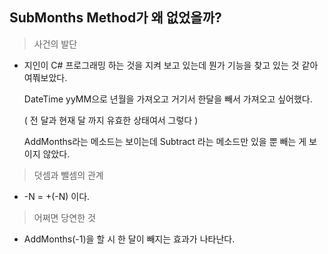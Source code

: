 ## SubMonths Method가 왜 없었을까?

> 사건의 발단
- 지인이 C# 프로그래밍 하는 것을 지켜 보고 있는데 뭔가 기능을 찾고 있는 것 같아 여쭤보았다.

  DateTime yyMM으로 년월을 가져오고 거기서 한달을 빼서 가져오고 싶어했다.
  
  ( 전 달과 현재 달 까지 유효한 상태여서 그렇다 )
  
  AddMonths라는 메소드는 보이는데 Subtract 라는 메소드만 있을 뿐 빼는 게 보이지 않았다.
  
> 덧셈과 뺄셈의 관계
- -N = +(-N) 이다.

> 어쩌면 당연한 것
- AddMonths(-1)을 할 시 한 달이 빼지는 효과가 나타난다.

